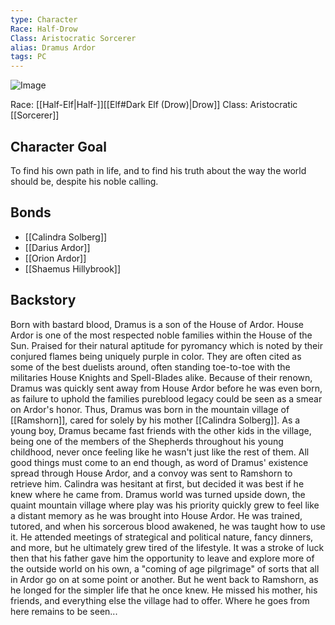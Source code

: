 ```yaml
---
type: Character
Race: Half-Drow
Class: Aristocratic Sorcerer
alias: Dramus Ardor
tags: PC
---
```


![Image](https://media.discordapp.net/attachments/1097951248210206741/1099837458717356133/DragoNootch_a_young_male_half-drow_cyberpunk_fantasy_style_nobl_875c111e-a31e-4cf5-8081-6cbdd856fd98.png?ex=657647f4&is=6563d2f4&hm=f4aae5cde99b04f1fde1af87b2a6c2a08cdbb3eb88e9ee68a928c699794543d2&=&format=webp&width=700&height=700)

Race: [[Half-Elf|Half-]][[Elf#Dark Elf (Drow)|Drow]]
Class: Aristocratic [[Sorcerer]]

## Character Goal

To find his own path in life, and to find his truth about the way the world should be, despite his noble calling.

## Bonds

- [[Calindra Solberg]]
- [[Darius Ardor]]
- [[Orion Ardor]]  
- [[Shaemus Hillybrook]]

## Backstory

Born with bastard blood, Dramus is a son of the House of Ardor. House Ardor is one of the most respected noble families within the House of the Sun. Praised for their natural aptitude for pyromancy which is noted by their conjured flames being uniquely purple in color. They are often cited as some of the best duelists around, often standing toe-to-toe with the militaries House Knights and Spell-Blades alike. Because of their renown, Dramus was quickly sent away from House Ardor before he was even born, as failure to uphold the families pureblood legacy could be seen as a smear on Ardor's honor. Thus, Dramus was born in the mountain village of [[Ramshorn]], cared for solely by his mother [[Calindra Solberg]]. As a young boy, Dramus became fast friends with the other kids in the village, being one of the members of the Shepherds throughout his young childhood, never once feeling like he wasn't just like the rest of them.   All good things must come to an end though, as word of Dramus' existence spread through House Ardor, and a convoy was sent to Ramshorn to retrieve him. Calindra was hesitant at first, but decided it was best if he knew where he came from. Dramus world was turned upside down, the quaint mountain village where play was his priority quickly grew to feel like a distant memory as he was brought into House Ardor. He was trained, tutored, and when his sorcerous blood awakened, he was taught how to use it. He attended meetings of strategical and political nature, fancy dinners, and more, but he ultimately grew tired of the lifestyle. It was a stroke of luck then that his father gave him the opportunity to leave and explore more of the outside world on his own, a "coming of age pilgrimage" of sorts that all in Ardor go on at some point or another.  But he went back to Ramshorn, as he longed for the simpler life that he once knew. He missed his mother, his friends, and everything else the village had to offer. Where he goes from here remains to be seen...